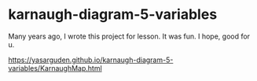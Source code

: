 # karnaugh-diagram-5-variables
Many years ago, I wrote this project for lesson. It was fun. I hope, good for u.

https://yasarguden.github.io/karnaugh-diagram-5-variables/KarnaughMap.html
